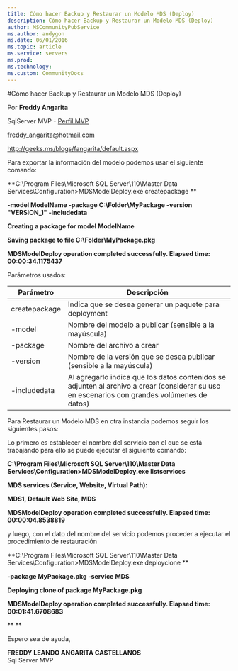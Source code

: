 ```yaml
---
title: Cómo hacer Backup y Restaurar un Modelo MDS (Deploy)
description: Cómo hacer Backup y Restaurar un Modelo MDS (Deploy)
author: MSCommunityPubService
ms.author: andygon
ms.date: 06/01/2016
ms.topic: article
ms.service: servers
ms.prod: 
ms.technology:
ms.custom: CommunityDocs
---
```


#Cómo hacer Backup y Restaurar un Modelo MDS (Deploy)


Por **Freddy Angarita**

SqlServer MVP - [Perfil
MVP](https://mvp.support.microsoft.com/es-es/mvp/Freddy%20Leandro%20Angarita%20Castellanos-4028407)

<freddy_angarita@hotmail.com>

<http://geeks.ms/blogs/fangarita/default.aspx>



Para exportar la información del modelo podemos usar el siguiente
comando:

**C:\\Program Files\\Microsoft SQL Server\\110\\Master Data
Services\\Configuration&gt;MDSModelDeploy.exe createpackage **

**-model ModelName -package C:\\Folder\\MyPackage -version "VERSION\_1"
-includedata**

**Creating a package for model ModelName**

**Saving package to file C:\\Folder\\MyPackage.pkg**

**MDSModelDeploy operation completed successfully. Elapsed time:
00:00:34.1175437**

Parámetros usados:

 | Parámetro    |   Descripción|
 | ---------------|------------------|
 | createpackage  | Indica que se desea generar un paquete para deployment|
 | -model     |     Nombre del modelo a publicar (sensible a la mayúscula)|
 | -package     |   Nombre del archivo a crear|
  |-version    |    Nombre de la versión que se desea publicar (sensible a la mayúscula)|
 | -includedata  |  Al agregarlo indica que los datos contenidos se adjunten al archivo a crear (considerar su uso en escenarios con grandes volúmenes de datos)|

Para Restaurar un Modelo MDS en otra instancia podemos seguir los
siguientes pasos:

Lo primero es establecer el nombre del servicio con el que se está
trabajando para ello se puede ejecutar el siguiente comando:

**C:\\Program Files\\Microsoft SQL Server\\110\\Master Data
Services\\Configuration&gt;MDSModelDeploy.exe listservices**

**MDS services (Service, Website, Virtual Path):**

**MDS1, Default Web Site, MDS**

**MDSModelDeploy operation completed successfully. Elapsed time:
00:00:04.8538819**

y luego, con el dato del nombre del servicio podemos proceder a ejecutar
el procedimiento de restauración

**C:\\Program Files\\Microsoft SQL Server\\110\\Master Data
Services\\Configuration&gt;MDSModelDeploy.exe deployclone **

**-package MyPackage.pkg -service MDS**

**Deploying clone of package MyPackage.pkg**

**MDSModelDeploy operation completed successfully. Elapsed time:
00:01:41.6708683**

** **

Espero sea de ayuda,

**FREDDY LEANDO ANGARITA CASTELLANOS**\
Sql Server MVP




